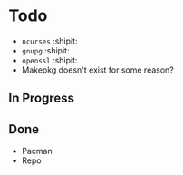 # Todo
* `ncurses` :shipit:
* `gnupg` :shipit:
* `openssl` :shipit:
* Makepkg doesn't exist for some reason?
## In Progress

## Done
* Pacman
* Repo
